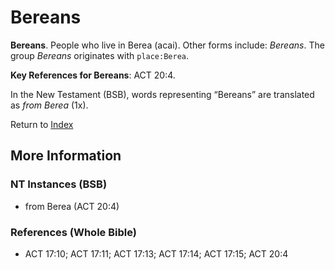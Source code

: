 # Bereans
**Bereans**. 
People who live in Berea (acai). 
Other forms include: 
*Bereans*. 
The group _Bereans_ originates with `place:Berea`. 


**Key References for Bereans**: 
ACT 20:4. 




In the New Testament (BSB), words representing “Bereans” are translated as 
*from Berea* (1x). 


Return to [Index](00-Index.md)

## More Information

### NT Instances (BSB)

* from Berea (ACT 20:4)



### References (Whole Bible)

* ACT 17:10; ACT 17:11; ACT 17:13; ACT 17:14; ACT 17:15; ACT 20:4



